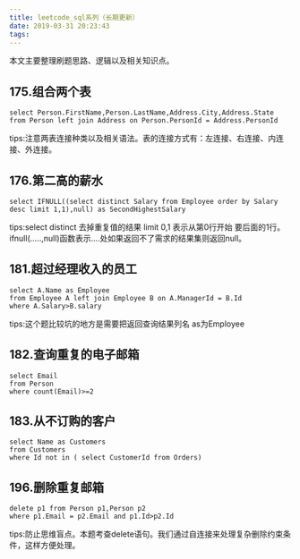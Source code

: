 ```yaml
---
title: leetcode_sql系列（长期更新）
date: 2019-03-31 20:23:43
tags:
---
```

本文主要整理刷题思路、逻辑以及相关知识点。
## 175.组合两个表
    select Person.FirstName,Person.LastName,Address.City,Address.State
    from Person left join Address on Person.PersonId = Address.PersonId
tips:注意两表连接种类以及相关语法。表的连接方式有：左连接、右连接、内连接、外连接。
## 176.第二高的薪水
    select IFNULL((select distinct Salary from Employee order by Salary desc limit 1,1),null) as SecondHighestSalary
tips:select distinct 去掉重复值的结果 limit 0,1 表示从第0行开始 要后面的1行。 ifnull(.....,null)函数表示....处如果返回不了需求的结果集则返回null。
## 181.超过经理收入的员工
    select A.Name as Employee
	from Employee A left join Employee B on A.ManagerId = B.Id
	where A.Salary>B.salary
tips:这个题比较坑的地方是需要把返回查询结果列名 as为Employee
## 182.查询重复的电子邮箱
    select Email
	from Person
	where count(Email)>=2
## 183.从不订购的客户
    select Name as Customers
	from Customers
	where Id not in ( select CustomerId from Orders)
## 196.删除重复邮箱
    delete p1 from Person p1,Person p2
    where p1.Email = p2.Email and p1.Id>p2.Id
tips:防止思维盲点。本题考查delete语句。我们通过自连接来处理复杂删除约束条件，这样方便处理。